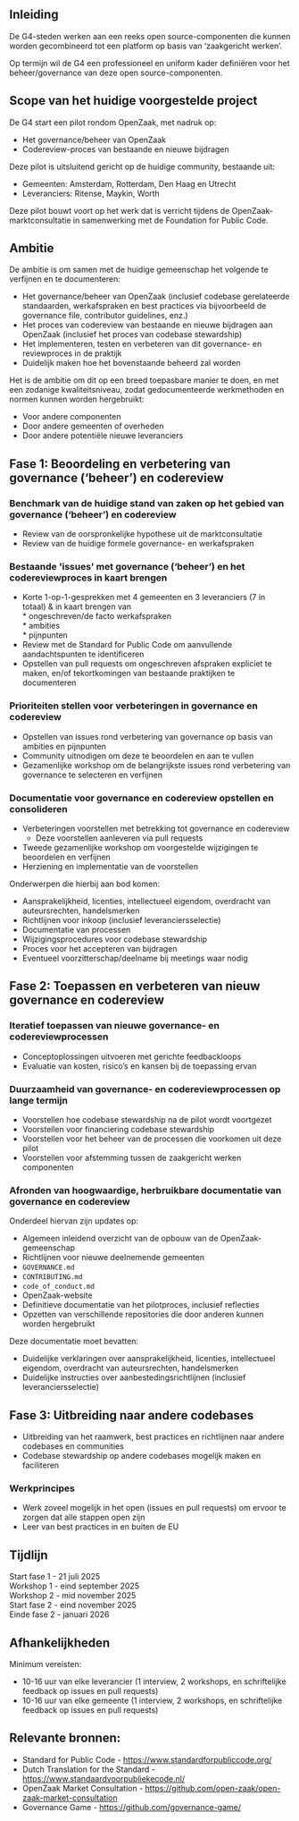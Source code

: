 
## Inleiding

De G4-steden werken aan een reeks open source-componenten die kunnen worden gecombineerd tot een platform op basis van ‘zaakgericht werken’.

Op termijn wil de G4 een professioneel en uniform kader definiëren voor het beheer/governance van deze open source-componenten.

## Scope van het huidige voorgestelde project 

De G4 start een pilot rondom OpenZaak, met nadruk op:
* Het governance/beheer van OpenZaak  
* Codereview-proces van bestaande en nieuwe bijdragen

Deze pilot is uitsluitend gericht op de huidige community, bestaande uit:
* Gemeenten: Amsterdam, Rotterdam, Den Haag en Utrecht  
* Leveranciers: Ritense, Maykin, Worth

Deze pilot bouwt voort op het werk dat is verricht tijdens de OpenZaak-marktconsultatie in samenwerking met de Foundation for Public Code. 

## Ambitie

De ambitie is om samen met de huidige gemeenschap het volgende te verfijnen en te documenteren:
* Het governance/beheer van OpenZaak (inclusief codebase gerelateerde standaarden, werkafspraken en best practices via bijvoorbeeld de governance file, contributor guidelines, enz.)  
* Het proces van codereview van bestaande en nieuwe bijdragen aan OpenZaak (inclusief het proces van codebase stewardship)  
* Het implementeren, testen en verbeteren van dit governance- en reviewproces in de praktijk   
* Duidelijk maken hoe het bovenstaande beheerd zal worden

Het is de ambitie om dit op een breed toepasbare manier te doen, en met een zodanige kwaliteitsniveau, zodat  gedocumenteerde werkmethoden en normen kunnen worden hergebruikt:
* Voor andere componenten  
* Door andere gemeenten of overheden  
* Door andere potentiële nieuwe leveranciers

## Fase 1: Beoordeling en verbetering van governance (‘beheer’) en codereview

### Benchmark van de huidige stand van zaken op het gebied van governance (‘beheer’) en codereview

* Review van de oorspronkelijke hypothese uit de marktconsultatie  
* Review van de huidige formele governance- en werkafspraken

### Bestaande 'issues' met governance (‘beheer’) en het codereviewproces in kaart brengen

* Korte 1-op-1-gesprekken met 4 gemeenten en 3 leveranciers (7 in totaal) & in kaart brengen van  
        * ongeschreven/de facto werkafspraken   
        * ambities  
        * pijnpunten  
* Review met de Standard for Public Code om aanvullende aandachtspunten te identificeren  
* Opstellen van pull requests om ongeschreven afspraken expliciet te maken, en/of tekortkomingen van bestaande praktijken te documenteren

### Prioriteiten stellen voor verbeteringen in governance en codereview

* Opstellen van issues rond verbetering van governance op basis van ambities en pijnpunten  
* Community uitnodigen om deze te beoordelen en aan te vullen  
* Gezamenlijke workshop om de belangrijkste issues rond verbetering van governance te selecteren en verfijnen

### Documentatie voor governance en codereview opstellen en consolideren

* Verbeteringen voorstellen met betrekking tot governance en codereview  
    * Deze voorstellen aanleveren via pull requests  
* Tweede gezamenlijke workshop om voorgestelde wijzigingen te beoordelen en verfijnen  
* Herziening en implementatie van de voorstellen

Onderwerpen die hierbij aan bod komen:
* Aansprakelijkheid, licenties, intellectueel eigendom, overdracht van auteursrechten, handelsmerken  
* Richtlijnen voor inkoop (inclusief leveranciersselectie)  
* Documentatie van processen  
* Wijzigingsprocedures voor codebase stewardship  
* Proces voor het accepteren van bijdragen  
* Eventueel voorzitterschap/deelname bij meetings waar nodig

## Fase 2: Toepassen en verbeteren van nieuw governance en codereview

### Iteratief toepassen van nieuwe governance- en codereviewprocessen

* Conceptoplossingen uitvoeren met gerichte feedbackloops  
* Evaluatie van kosten, risico’s en kansen bij de toepassing ervan

### Duurzaamheid van governance- en codereviewprocessen op lange termijn

* Voorstellen hoe codebase stewardship na de pilot wordt voortgezet  
* Voorstellen voor financiering codebase stewardship 
* Voorstellen voor het beheer van de processen die voorkomen uit deze pilot
* Voorstellen voor afstemming tussen de zaakgericht werken componenten 

### Afronden van hoogwaardige, herbruikbare documentatie van governance en codereview

Onderdeel hiervan zijn updates op:
* Algemeen inleidend overzicht van de opbouw van de OpenZaak-gemeenschap  
* Richtlijnen voor nieuwe deelnemende gemeenten  
* `GOVERNANCE.md`  
* `CONTRIBUTING.md`  
* `code_of_conduct.md`  
* OpenZaak-website  
* Definitieve documentatie van het pilotproces, inclusief reflecties  
* Opzetten van verschillende repositories die door anderen kunnen worden hergebruikt

Deze documentatie moet bevatten:
* Duidelijke verklaringen over aansprakelijkheid, licenties, intellectueel eigendom, overdracht van auteursrechten, handelsmerken  
* Duidelijke instructies over aanbestedingsrichtlijnen (inclusief leveranciersselectie)

## Fase 3: Uitbreiding naar andere codebases

* Uitbreiding van het raamwerk, best practices en richtlijnen naar andere codebases en communities
* Codebase stewardship op andere codebases mogelijk maken en faciliteren

### Werkprincipes 

* Werk zoveel mogelijk in het open (issues en pull requests) om ervoor te zorgen dat alle stappen open zijn
* Leer van best practices in en buiten de EU 

## Tijdlijn

Start fase 1 - 21 juli 2025  
Workshop 1 - eind september 2025  
Workshop 2 - mid november 2025  
Start fase 2 - eind november 2025  
Einde fase 2 - januari 2026  

## Afhankelijkheden

Minimum vereisten:  
- 10-16 uur van elke leverancier (1 interview, 2 workshops, en schriftelijke feedback op issues en pull requests)  
- 10-16 uur van elke gemeente (1 interview, 2 workshops, en schriftelijke feedback op issues en pull requests)

## Relevante bronnen: 

* Standard for Public Code - https://www.standardforpubliccode.org/
* Dutch Translation for the Standard - https://www.standaardvoorpubliekecode.nl/
* OpenZaak Market Consultation - https://github.com/open-zaak/open-zaak-market-consultation
* Governance Game - https://github.com/governance-game/
